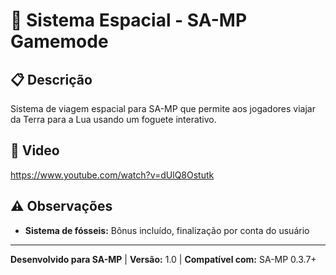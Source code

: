 # 🚀 Sistema Espacial - SA-MP Gamemode

## 📋 Descrição

Sistema de viagem espacial para SA-MP que permite aos jogadores viajar da Terra para a Lua usando um foguete interativo.

## 🚀 Video
https://www.youtube.com/watch?v=dUlQ8Ostutk

## ⚠️ Observações

- **Sistema de fósseis:** Bônus incluído, finalização por conta do usuário

---

**Desenvolvido para SA-MP** | **Versão:** 1.0 | **Compatível com:** SA-MP 0.3.7+
